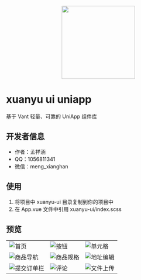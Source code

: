 <p align="center">
<img src="http://cdn.xuanyunet.com/common%2Fimages%2Flogo.svg" height="200" />
</p>

# xuanyu ui uniapp

基于 Vant 轻量、可靠的 UniApp 组件库

## 开发者信息
- 作者：孟祥涵
- QQ：1056811341
- 微信：meng_xianghan

## 使用

1. 将项目中 xuanyu-ui 目录复制到你的项目中
2. 在 App.vue 文件中引用 xuanyu-ui/index.scss

## 预览
<table>
    <tr>
        <td><img src="http://cdn.xuanyunet.com/uniapp%2Fimages%2F%E9%A6%96%E9%A1%B5.png" alt="首页"/></td>
        <td><img src="http://cdn.xuanyunet.com/uniapp%2Fimages%2F%E6%8C%89%E9%92%AE.png" alt="按钮"/></td>
        <td><img src="http://cdn.xuanyunet.com/uniapp%2Fimages%2F%E5%8D%95%E5%85%83%E6%A0%BC.png" alt="单元格"/></td>
    </tr>
    <tr>
        <td><img src="http://cdn.xuanyunet.com/uniapp%2Fimages%2F%E5%95%86%E5%93%81%E5%AF%BC%E8%88%AA.png" alt="商品导航"/></td>
        <td><img src="http://cdn.xuanyunet.com/uniapp%2Fimages%2F%E5%95%86%E5%93%81%E8%A7%84%E6%A0%BC.png" alt="商品规格"/></td>
        <td><img src="http://cdn.xuanyunet.com/uniapp%2Fimages%2F%E5%9C%B0%E5%9D%80%E7%BC%96%E8%BE%91.png" alt="地址编辑"/></td>
    </tr>
    <tr>
        <td><img src="http://cdn.xuanyunet.com/uniapp%2Fimages%2F%E6%8F%90%E4%BA%A4%E8%AE%A2%E5%8D%95%E6%A0%8F.png" alt="提交订单栏"/></td>
        <td><img src="http://cdn.xuanyunet.com/uniapp%2Fimages%2F%E8%AF%84%E8%AE%BA.png" alt="评论"/></td>
        <td><img src="http://cdn.xuanyunet.com/uniapp%2Fimages%2F%E6%96%87%E4%BB%B6%E4%B8%8A%E4%BC%A0.png" alt="文件上传"/></td>
    </tr>
</table>
